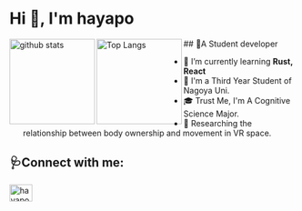 <h1 align="left">Hi 👋, I'm hayapo</h1>

<p>
    <img alt="github stats" height="150px" align="left" src="https://github-readme-stats.vercel.app/api?username=hayapo&count_private=true&show_icons=true&theme=buefy"/>
    <img alt="Top Langs" height="150px" align="left" src="https://github-readme-stats.vercel.app/api/top-langs/?username=hayapo&theme=buefy&langs_count=8&layout=compact"/>
</p>
## 🥼A Student developer

- 🌱 I’m currently learning **Rust, React**
- 🏫 I'm a Third Year Student of Nagoya Uni.
- 🎓 Trust Me, I'm A Cognitive Science Major.
- 🧪 Researching the relationship between body ownership and movement in VR space.

## 🩺Connect with me:
<p align="left">
    <a href="https://twitter.com/hayapo_hip" target="blank">
        <img align="center" src="https://cdn.jsdelivr.net/npm/super-tiny-icons@0.4.0/images/svg/twitter.svg" alt="hayapo_hip" height="30" width="40" />
        </a>
</p>
